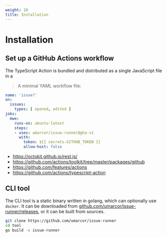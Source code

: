 ```yaml
---
weight: 10
title: Installation
---
```


# Installation

## Set up a GitHub Actions workflow

The TypeScript Action is bundled and distributed as a single JavaScript file in a

> A minimal YAML workflow file:

```yml
name: 'issue?'
on:
  issues:
    types: [ opened, edited ]
jobs:
  mwe:
    runs-on: ubuntu-latest
    steps:
    - uses: umarcor/issue-runner@gha-v1
      with:
        token: ${{ secrets.GITHUB_TOKEN }}
        allow-host: false
```

- https://octokit.github.io/rest.js/
- https://github.com/actions/toolkit/tree/master/packages/github
- https://github.com/features/actions
- https://github.com/actions/typescript-action

## CLI tool

The CLI tool is a static binary written in golang, which can optionally use `docker`. It can be downloaded from [github.com/umarcor/issue-runner/releases](https://github.com/umarcor/issue-runner/releases), or it can be built from sources.

```sh
git clone https://github.com/umarcor/issue-runner
cd tool
go build -o issue-runner
```

<!--
```sh
curl -L https://raw.githubusercontent.com/umarcor/issue-runner/master/tool/get.sh | sh -
```

> You can give it a try at [play-with-docker.com](https://labs.play-with-docker.com/). Just create a node and run the command above.
-->

